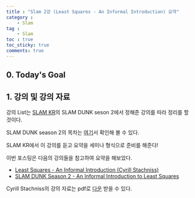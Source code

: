 ```yaml
---
title : "Slam 2강 (Least Squares - An Informal Introduction) 요약"
category :
    - Slam
tag :
    - Slam
toc : true
toc_sticky: true
comments: true
---
```


## 0. Today's Goal

## 1. 강의 및 강의 자료  

강의 List는 [SLAM KR](https://www.youtube.com/channel/UCXvT7auo7xUd7v0B2pmvwIA)의 SLAM DUNK seson 2에서 정해준 강의를 따라 정리를 할 것이다.  

SLAM DUNK season 2의 목차는 [여기](https://www.youtube.com/watch?v=0I30M6yTklo&list=PLubUquiqNQdMYwQVftUSFEWhJgzBErO9N)서 확인해 볼 수 있다.  

SLAM KR에서 이 강의를 듣고 요약을 세미나 형식으로 준비를 해준다!

이번 포스팅은 다음의 강의들을 참고하여 요약을 해보았다.  

- [Least Squares - An Informal Introduction (Cyrill Stachniss)](https://youtu.be/r2cyMQ5NB1o)    
- [SLAM DUNK Season 2 - An Informal Introduction to Least Squares](https://youtu.be/mY3G_hjrt7A)  

Cyrill Stachniss의 강의 자료는 pdf로 [다운](https://drive.google.com/file/d/10d4lTskz_vZ5Buf4wyKhZiaeehA_YTPh/view?usp=sharing) 받을 수 있다.  

